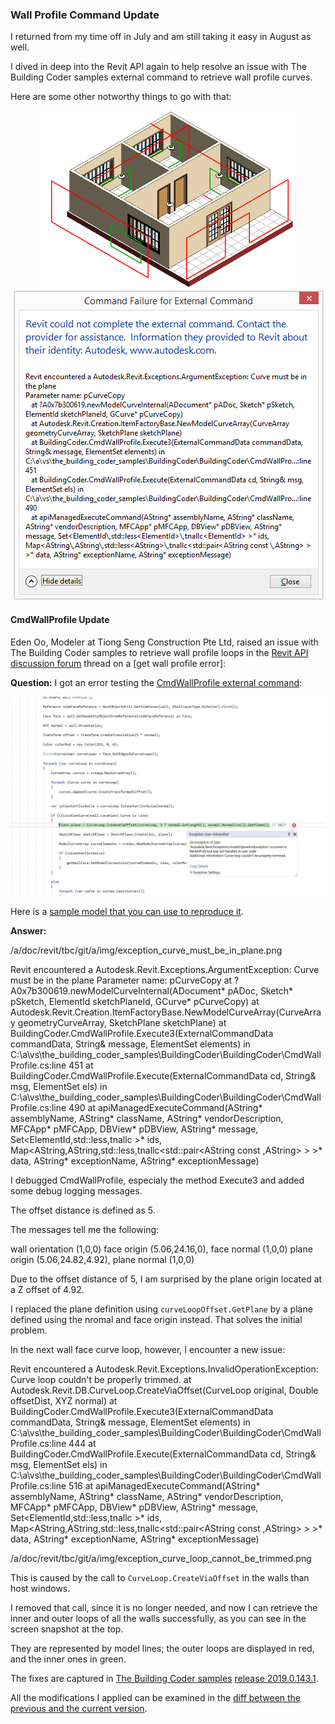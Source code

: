 <head>
<meta http-equiv="Content-Type" content="text/html; charset=utf-8">
<link rel="stylesheet" type="text/css" href="bc.css">
<!--
<script src="https://cdn.rawgit.com/google/code-prettify/master/loader/run_prettify.js" type="text/javascript"></script>
-->
</head>

<!---

 in the #RevitAPI @AutodeskRevit #bim #dynamobim @AutodeskForge #ForgeDevCon 

&ndash; 
...

--->

### Wall Profile Command Update

I returned from my time off in July and am still taking it easy in August as well.

I dived in deep into the Revit API again to help resolve an issue with The Building Coder samples external command to retrieve wall profile curves.

Here are some other notworthy things to go with that:



<center>
<img src="img/wall_profile_lines_2019_all.png" alt="Wall profile lines inner and outer loops" width="407"/>
</center>

<center>
<img src="img/exception_curve_must_be_in_plane.png" alt="Exception 'curve must be in plane'" width="503"/>
</center>



#### <a name="2"></a> CmdWallProfile Update


Eden Oo, Modeler at Tiong Seng Construction Pte Ltd, raised an issue with The Building Coder samples to retrieve wall profile loops in 
the [Revit API discussion forum](http://forums.autodesk.com/t5/revit-api-forum/bd-p/160) thread 
on a [get wall profile error]:

**Question:** I got an error testing
the [CmdWallProfile external command](https://github.com/jeremytammik/the_building_coder_samples/blob/master/BuildingCoder/BuildingCoder/CmdWallProfile.cs):

<center>
<img src="img/exception_in_getWallFace.jpg" alt="Exception in getWallFace" width="685"/>
</center>

Here is a [sample model that you can use to reproduce it](zip/GetWallPf.zip).


**Answer:** 

/a/doc/revit/tbc/git/a/img/exception_curve_must_be_in_plane.png

Revit encountered a Autodesk.Revit.Exceptions.ArgumentException: Curve must be in the plane
Parameter name: pCurveCopy
   at ?A0x7b300619.newModelCurveInternal(ADocument* pADoc, Sketch* pSketch, ElementId sketchPlaneId, GCurve* pCurveCopy)
   at Autodesk.Revit.Creation.ItemFactoryBase.NewModelCurveArray(CurveArray geometryCurveArray, SketchPlane sketchPlane)
   at BuildingCoder.CmdWallProfile.Execute3(ExternalCommandData commandData, String& message, ElementSet elements) in C:\a\vs\the_building_coder_samples\BuildingCoder\BuildingCoder\CmdWallProfile.cs:line 451
   at BuildingCoder.CmdWallProfile.Execute(ExternalCommandData cd, String& msg, ElementSet els) in C:\a\vs\the_building_coder_samples\BuildingCoder\BuildingCoder\CmdWallProfile.cs:line 490
   at apiManagedExecuteCommand(AString* assemblyName, AString* className, AString* vendorDescription, MFCApp* pMFCApp, DBView* pDBView, AString* message, Set<ElementId\,std::less<ElementId>\,tnallc<ElementId> >* ids, Map<AString\,AString\,std::less<AString>\,tnallc<std::pair<AString const \,AString> > >* data, AString* exceptionName, AString* exceptionMessage)

I debugged CmdWallProfile, especialy the method Execute3 and added some debug logging messages.

The offset distance is defined as 5.

The messages tell me the following:

wall orientation (1,0,0)
face origin (5.06,24.16,0), face normal (1,0,0)
plane origin (5.06,24.82,4.92), plane normal (1,0,0)

Due to the offset distance of 5, I am surprised by the plane origin located at a Z offset of 4.92.

I replaced the plane definition using `curveLoopOffset.GetPlane` by a plane defined using the nromal and face origin instead. That solves the initial problem.

In the next wall face curve loop, however, I encounter a new issue:

Revit encountered a Autodesk.Revit.Exceptions.InvalidOperationException: Curve loop couldn't be properly trimmed.
   at Autodesk.Revit.DB.CurveLoop.CreateViaOffset(CurveLoop original, Double offsetDist, XYZ normal)
   at BuildingCoder.CmdWallProfile.Execute3(ExternalCommandData commandData, String& message, ElementSet elements) in C:\a\vs\the_building_coder_samples\BuildingCoder\BuildingCoder\CmdWallProfile.cs:line 444
   at BuildingCoder.CmdWallProfile.Execute(ExternalCommandData cd, String& msg, ElementSet els) in C:\a\vs\the_building_coder_samples\BuildingCoder\BuildingCoder\CmdWallProfile.cs:line 516
   at apiManagedExecuteCommand(AString* assemblyName, AString* className, AString* vendorDescription, MFCApp* pMFCApp, DBView* pDBView, AString* message, Set<ElementId\,std::less<ElementId>\,tnallc<ElementId> >* ids, Map<AString\,AString\,std::less<AString>\,tnallc<std::pair<AString const \,AString> > >* data, AString* exceptionName, AString* exceptionMessage)

/a/doc/revit/tbc/git/a/img/exception_curve_loop_cannot_be_trimmed.png

This is caused by the call to `CurveLoop.CreateViaOffset` in the walls than host windows.

I removed that call, since it is no longer needed, and now I can retrieve the inner and outer loops of all the walls successfully, as you can see in the screen snapshot at the top.

They are represented by model lines; the outer loops are displayed in red, and the inner ones in green.

The fixes are captured
in [The Building Coder samples](https://github.com/jeremytammik/the_building_coder_samples)
[release 2019.0.143.1](https://github.com/jeremytammik/the_building_coder_samples/releases/tag/2019.0.143.1).

All the modifications I applied can be examined in
the [diff between the previous and the current version](https://github.com/jeremytammik/the_building_coder_samples/compare/2019.0.143.0...2019.0.143.1).

#### <a name="3"></a>


 

#### <a name="4"></a> 

